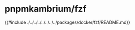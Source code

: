 # pnpmkambrium/fzf

<!-- toc -->

{{#include ./../../../../../../../packages/docker/fzf/README.md}}
